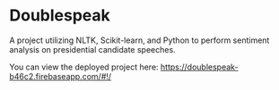 # Doublespeak

A project utilizing NLTK, Scikit-learn, and Python to perform sentiment analysis on presidential candidate speeches. 

You can view the deployed project here: https://doublespeak-b46c2.firebaseapp.com/#!/
